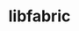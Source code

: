 ---
title: "libfabric"
layout: cache
categories: [package, develop-2024-10-27]
meta: {"versions": ["1.22.0"], "compilers": ["cce@=15.0.1", "gcc@=11.1.0", "gcc@=11.4.0", "gcc@=12.3.0", "gcc@=7.3.1", "gcc@=7.5.0", "gcc@=9.4.0", "oneapi@=2024.2.1"], "oss": ["amzn2", "rhel8", "ubuntu18.04", "ubuntu20.04", "ubuntu22.04"], "platforms": ["linux"], "targets": ["aarch64", "neoverse_n1", "neoverse_v1", "neoverse_v2", "ppc64le", "x86_64_v3", "zen4"], "stacks": ["aws-isc", "aws-isc-aarch64", "build_systems", "data-vis-sdk", "e4s", "e4s-cray-rhel", "e4s-neoverse-v2", "e4s-neoverse_v1", "e4s-oneapi", "e4s-power", "e4s-rocm-external", "root", "tutorial"], "num_specs": 19, "num_specs_by_stack": {"aws-isc-aarch64": 6, "root": 19, "aws-isc": 3, "e4s-cray-rhel": 1, "e4s-power": 1, "build_systems": 1, "data-vis-sdk": 1, "e4s-neoverse_v1": 1, "e4s-neoverse-v2": 1, "e4s": 1, "e4s-rocm-external": 1, "tutorial": 2, "e4s-oneapi": 1}}
spec_details: [{"hash": "s3km2cgpmsjjizm5wtf635wl6fyqkby4", "compiler": "gcc@=7.3.1", "versions": ["1.22.0"], "os": "amzn2", "platform": "linux", "target": "aarch64", "variants": ["build_system=autotools", "~cuda", "~debug", "fabrics=efa,mrail,rxd,rxm,shm,sockets,tcp,udp,verbs", "~kdreg", "~uring"], "stacks": ["aws-isc-aarch64", "root"], "size": "-", "tarball": "https://binaries.spack.io/develop-2024-10-27/build_cache/linux-amzn2-aarch64/gcc-7.3.1/libfabric-1.22.0/linux-amzn2-aarch64-gcc-7.3.1-libfabric-1.22.0-s3km2cgpmsjjizm5wtf635wl6fyqkby4.spack"}, {"hash": "ly4hsjkb6rplcyyslvy2dmnf2xgg5pae", "compiler": "gcc@=7.3.1", "versions": ["1.22.0"], "os": "amzn2", "platform": "linux", "target": "aarch64", "variants": ["build_system=autotools", "~cuda", "~debug", "fabrics=efa,mrail,rxd,rxm,shm,sockets,tcp,udp,verbs", "~kdreg", "~uring"], "stacks": ["aws-isc-aarch64", "root"], "size": "-", "tarball": "https://binaries.spack.io/develop-2024-10-27/build_cache/linux-amzn2-aarch64/gcc-7.3.1/libfabric-1.22.0/linux-amzn2-aarch64-gcc-7.3.1-libfabric-1.22.0-ly4hsjkb6rplcyyslvy2dmnf2xgg5pae.spack"}, {"hash": "ahnd2tpp5xzgt6mdor3hxf52dq53xys3", "compiler": "gcc@=7.3.1", "versions": ["1.22.0"], "os": "amzn2", "platform": "linux", "target": "aarch64", "variants": ["build_system=autotools", "~cuda", "~debug", "fabrics=efa,mrail,rxd,rxm,shm,sockets,tcp,udp,verbs", "~kdreg", "~uring"], "stacks": ["aws-isc-aarch64", "root"], "size": "-", "tarball": "https://binaries.spack.io/develop-2024-10-27/build_cache/linux-amzn2-aarch64/gcc-7.3.1/libfabric-1.22.0/linux-amzn2-aarch64-gcc-7.3.1-libfabric-1.22.0-ahnd2tpp5xzgt6mdor3hxf52dq53xys3.spack"}, {"hash": "leztynm43qyrjwd2oniyyw2p34z2ahwh", "compiler": "gcc@=7.3.1", "versions": ["1.22.0"], "os": "amzn2", "platform": "linux", "target": "neoverse_n1", "variants": ["build_system=autotools", "~cuda", "~debug", "fabrics=efa,mrail,rxd,rxm,shm,sockets,tcp,udp,verbs", "~kdreg", "~uring"], "stacks": ["aws-isc-aarch64", "root"], "size": "-", "tarball": "https://binaries.spack.io/develop-2024-10-27/build_cache/linux-amzn2-neoverse_n1/gcc-7.3.1/libfabric-1.22.0/linux-amzn2-neoverse_n1-gcc-7.3.1-libfabric-1.22.0-leztynm43qyrjwd2oniyyw2p34z2ahwh.spack"}, {"hash": "kcindhsglpcjd47wghjjmeniyjq66v36", "compiler": "gcc@=7.3.1", "versions": ["1.22.0"], "os": "amzn2", "platform": "linux", "target": "neoverse_n1", "variants": ["build_system=autotools", "~cuda", "~debug", "fabrics=efa,mrail,rxd,rxm,shm,sockets,tcp,udp,verbs", "~kdreg", "~uring"], "stacks": ["aws-isc-aarch64", "root"], "size": "-", "tarball": "https://binaries.spack.io/develop-2024-10-27/build_cache/linux-amzn2-neoverse_n1/gcc-7.3.1/libfabric-1.22.0/linux-amzn2-neoverse_n1-gcc-7.3.1-libfabric-1.22.0-kcindhsglpcjd47wghjjmeniyjq66v36.spack"}, {"hash": "neuv3hydww77viicjsl7dzpsqok5m257", "compiler": "gcc@=7.3.1", "versions": ["1.22.0"], "os": "amzn2", "platform": "linux", "target": "neoverse_n1", "variants": ["build_system=autotools", "~cuda", "~debug", "fabrics=efa,mrail,rxd,rxm,shm,sockets,tcp,udp,verbs", "~kdreg", "~uring"], "stacks": ["aws-isc-aarch64", "root"], "size": "-", "tarball": "https://binaries.spack.io/develop-2024-10-27/build_cache/linux-amzn2-neoverse_n1/gcc-7.3.1/libfabric-1.22.0/linux-amzn2-neoverse_n1-gcc-7.3.1-libfabric-1.22.0-neuv3hydww77viicjsl7dzpsqok5m257.spack"}, {"hash": "psxjqgwh4btw3vtswl4uc5miqayvmxo4", "compiler": "gcc@=7.3.1", "versions": ["1.22.0"], "os": "amzn2", "platform": "linux", "target": "x86_64_v3", "variants": ["build_system=autotools", "~cuda", "~debug", "fabrics=efa,mrail,rxd,rxm,shm,sockets,tcp,udp,verbs", "~kdreg", "~uring"], "stacks": ["root", "aws-isc"], "size": "-", "tarball": "https://binaries.spack.io/develop-2024-10-27/build_cache/linux-amzn2-x86_64_v3/gcc-7.3.1/libfabric-1.22.0/linux-amzn2-x86_64_v3-gcc-7.3.1-libfabric-1.22.0-psxjqgwh4btw3vtswl4uc5miqayvmxo4.spack"}, {"hash": "javqn7k2wen6tskksuuqibgb6jaifdix", "compiler": "gcc@=7.3.1", "versions": ["1.22.0"], "os": "amzn2", "platform": "linux", "target": "x86_64_v3", "variants": ["build_system=autotools", "~cuda", "~debug", "fabrics=efa,mrail,rxd,rxm,shm,sockets,tcp,udp,verbs", "~kdreg", "~uring"], "stacks": ["root", "aws-isc"], "size": "-", "tarball": "https://binaries.spack.io/develop-2024-10-27/build_cache/linux-amzn2-x86_64_v3/gcc-7.3.1/libfabric-1.22.0/linux-amzn2-x86_64_v3-gcc-7.3.1-libfabric-1.22.0-javqn7k2wen6tskksuuqibgb6jaifdix.spack"}, {"hash": "anbrfc4jz5j5xldpzugw5a3x3zbtosou", "compiler": "gcc@=7.3.1", "versions": ["1.22.0"], "os": "amzn2", "platform": "linux", "target": "x86_64_v3", "variants": ["build_system=autotools", "~cuda", "~debug", "fabrics=efa,mrail,rxd,rxm,shm,sockets,tcp,udp,verbs", "~kdreg", "~uring"], "stacks": ["root", "aws-isc"], "size": "-", "tarball": "https://binaries.spack.io/develop-2024-10-27/build_cache/linux-amzn2-x86_64_v3/gcc-7.3.1/libfabric-1.22.0/linux-amzn2-x86_64_v3-gcc-7.3.1-libfabric-1.22.0-anbrfc4jz5j5xldpzugw5a3x3zbtosou.spack"}, {"hash": "qnnh6rz3cdtrjaanume2osl76gcrcerh", "compiler": "cce@=15.0.1", "versions": ["1.22.0"], "os": "rhel8", "platform": "linux", "target": "zen4", "variants": ["build_system=autotools", "~cuda", "~debug", "fabrics=rxm,sockets,tcp,udp", "~kdreg", "~uring"], "stacks": ["e4s-cray-rhel", "root"], "size": "-", "tarball": "https://binaries.spack.io/develop-2024-10-27/build_cache/linux-rhel8-zen4/cce-15.0.1/libfabric-1.22.0/linux-rhel8-zen4-cce-15.0.1-libfabric-1.22.0-qnnh6rz3cdtrjaanume2osl76gcrcerh.spack"}, {"hash": "aaizrvzzsosprupuezrit452tt6ybeyu", "compiler": "gcc@=9.4.0", "versions": ["1.22.0"], "os": "ubuntu20.04", "platform": "linux", "target": "ppc64le", "variants": ["build_system=autotools", "~cuda", "~debug", "fabrics=rxm,sockets,tcp,udp", "~kdreg", "~uring"], "stacks": ["root", "e4s-power"], "size": "-", "tarball": "https://binaries.spack.io/develop-2024-10-27/build_cache/linux-ubuntu20.04-ppc64le/gcc-9.4.0/libfabric-1.22.0/linux-ubuntu20.04-ppc64le-gcc-9.4.0-libfabric-1.22.0-aaizrvzzsosprupuezrit452tt6ybeyu.spack"}, {"hash": "sc5dranrl4ialfgz2m7i6apqzhogruml", "compiler": "gcc@=7.5.0", "versions": ["1.22.0"], "os": "ubuntu18.04", "platform": "linux", "target": "x86_64_v3", "variants": ["build_system=autotools", "~cuda", "~debug", "fabrics=sockets,tcp,udp", "~kdreg", "~uring"], "stacks": ["root", "build_systems"], "size": "-", "tarball": "https://binaries.spack.io/develop-2024-10-27/build_cache/linux-ubuntu18.04-x86_64_v3/gcc-7.5.0/libfabric-1.22.0/linux-ubuntu18.04-x86_64_v3-gcc-7.5.0-libfabric-1.22.0-sc5dranrl4ialfgz2m7i6apqzhogruml.spack"}, {"hash": "nzupb4iw6uzdwmxnrlsb3rxx57e7nuh6", "compiler": "gcc@=11.1.0", "versions": ["1.22.0"], "os": "ubuntu20.04", "platform": "linux", "target": "x86_64_v3", "variants": ["build_system=autotools", "~cuda", "~debug", "fabrics=rxm,sockets,tcp,udp", "~kdreg", "~uring"], "stacks": ["root", "data-vis-sdk"], "size": "-", "tarball": "https://binaries.spack.io/develop-2024-10-27/build_cache/linux-ubuntu20.04-x86_64_v3/gcc-11.1.0/libfabric-1.22.0/linux-ubuntu20.04-x86_64_v3-gcc-11.1.0-libfabric-1.22.0-nzupb4iw6uzdwmxnrlsb3rxx57e7nuh6.spack"}, {"hash": "3siqb2t5ldhlml2idzcvuzjf2ct5zwx5", "compiler": "gcc@=11.4.0", "versions": ["1.22.0"], "os": "ubuntu22.04", "platform": "linux", "target": "neoverse_v1", "variants": ["build_system=autotools", "~cuda", "~debug", "fabrics=rxm,sockets,tcp,udp", "~kdreg", "~uring"], "stacks": ["e4s-neoverse_v1", "root"], "size": "-", "tarball": "https://binaries.spack.io/develop-2024-10-27/build_cache/linux-ubuntu22.04-neoverse_v1/gcc-11.4.0/libfabric-1.22.0/linux-ubuntu22.04-neoverse_v1-gcc-11.4.0-libfabric-1.22.0-3siqb2t5ldhlml2idzcvuzjf2ct5zwx5.spack"}, {"hash": "h5fzcfhwygt67ameq3h2bpu6qo5rrjnj", "compiler": "gcc@=11.4.0", "versions": ["1.22.0"], "os": "ubuntu22.04", "platform": "linux", "target": "neoverse_v2", "variants": ["build_system=autotools", "~cuda", "~debug", "fabrics=rxm,sockets,tcp,udp", "~kdreg", "~uring"], "stacks": ["e4s-neoverse-v2", "root"], "size": "-", "tarball": "https://binaries.spack.io/develop-2024-10-27/build_cache/linux-ubuntu22.04-neoverse_v2/gcc-11.4.0/libfabric-1.22.0/linux-ubuntu22.04-neoverse_v2-gcc-11.4.0-libfabric-1.22.0-h5fzcfhwygt67ameq3h2bpu6qo5rrjnj.spack"}, {"hash": "hjaty2lksrvdbuszm4f6mbsqi3ojfnx5", "compiler": "gcc@=11.4.0", "versions": ["1.22.0"], "os": "ubuntu22.04", "platform": "linux", "target": "x86_64_v3", "variants": ["build_system=autotools", "~cuda", "~debug", "fabrics=rxm,sockets,tcp,udp", "~kdreg", "~uring"], "stacks": ["e4s", "root"], "size": "-", "tarball": "https://binaries.spack.io/develop-2024-10-27/build_cache/linux-ubuntu22.04-x86_64_v3/gcc-11.4.0/libfabric-1.22.0/linux-ubuntu22.04-x86_64_v3-gcc-11.4.0-libfabric-1.22.0-hjaty2lksrvdbuszm4f6mbsqi3ojfnx5.spack"}, {"hash": "lr77ky6sw7xcwn6nz6i3zs4gwun5rshz", "compiler": "gcc@=11.4.0", "versions": ["1.22.0"], "os": "ubuntu22.04", "platform": "linux", "target": "x86_64_v3", "variants": ["build_system=autotools", "~cuda", "~debug", "fabrics=sockets,tcp,udp", "~kdreg", "~uring"], "stacks": ["e4s-rocm-external", "tutorial", "root"], "size": "-", "tarball": "https://binaries.spack.io/develop-2024-10-27/build_cache/linux-ubuntu22.04-x86_64_v3/gcc-11.4.0/libfabric-1.22.0/linux-ubuntu22.04-x86_64_v3-gcc-11.4.0-libfabric-1.22.0-lr77ky6sw7xcwn6nz6i3zs4gwun5rshz.spack"}, {"hash": "ywe7yqyg3jmrwfiikrk2ktmjeaqikxkg", "compiler": "oneapi@=2024.2.1", "versions": ["1.22.0"], "os": "ubuntu22.04", "platform": "linux", "target": "x86_64_v3", "variants": ["build_system=autotools", "~cuda", "~debug", "fabrics=rxm,sockets,tcp,udp", "~kdreg", "~uring"], "stacks": ["e4s-oneapi", "root"], "size": "-", "tarball": "https://binaries.spack.io/develop-2024-10-27/build_cache/linux-ubuntu22.04-x86_64_v3/oneapi-2024.2.1/libfabric-1.22.0/linux-ubuntu22.04-x86_64_v3-oneapi-2024.2.1-libfabric-1.22.0-ywe7yqyg3jmrwfiikrk2ktmjeaqikxkg.spack"}, {"hash": "pvefo63fafyyn7g6p2ccniaikw7nchi4", "compiler": "gcc@=12.3.0", "versions": ["1.22.0"], "os": "ubuntu22.04", "platform": "linux", "target": "x86_64_v3", "variants": ["build_system=autotools", "~cuda", "~debug", "fabrics=sockets,tcp,udp", "~kdreg", "~uring"], "stacks": ["tutorial", "root"], "size": "-", "tarball": "https://binaries.spack.io/develop-2024-10-27/build_cache/linux-ubuntu22.04-x86_64_v3/gcc-12.3.0/libfabric-1.22.0/linux-ubuntu22.04-x86_64_v3-gcc-12.3.0-libfabric-1.22.0-pvefo63fafyyn7g6p2ccniaikw7nchi4.spack"}]
---